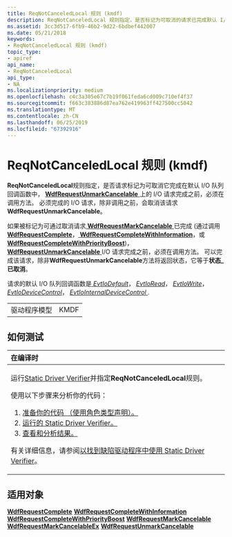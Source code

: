 ```yaml
---
title: ReqNotCanceledLocal 规则 (kmdf)
description: ReqNotCanceledLocal 规则指定，是否标记为可取消的请求已完成默认 I/O 队列回调函数中，WdfRequestUnmarkCancelable 方法必须调用完成前在 I/O 请求。
ms.assetid: 3cc3d517-6fb9-46b2-9d22-6bdbef442007
ms.date: 05/21/2018
keywords:
- ReqNotCanceledLocal 规则 (kmdf)
topic_type:
- apiref
api_name:
- ReqNotCanceledLocal
api_type:
- NA
ms.localizationpriority: medium
ms.openlocfilehash: c4c3a305e67c7b19f061feda6cd009c710ef4f37
ms.sourcegitcommit: f663c383886d87ea762e419963ff427500cc5042
ms.translationtype: MT
ms.contentlocale: zh-CN
ms.lasthandoff: 06/25/2019
ms.locfileid: "67392916"
---
```

# <a name="reqnotcanceledlocal-rule-kmdf"></a>ReqNotCanceledLocal 规则 (kmdf)


**ReqNotCanceledLocal**规则指定，是否请求标记为可取消它完成在默认 I/O 队列回调函数中， [ **WdfRequestUnmarkCancelable** ](https://docs.microsoft.com/windows-hardware/drivers/ddi/content/wdfrequest/nf-wdfrequest-wdfrequestunmarkcancelable)上的 I/O 请求完成之前，必须在调用方法。 必须完成的 I/O 请求，除非调用之前，会取消该请求**WdfRequestUnmarkCancelable**。

如果被标记为可通过取消请求[ **WdfRequestMarkCancelable** ](https://docs.microsoft.com/windows-hardware/drivers/ddi/content/wdfrequest/nf-wdfrequest-wdfrequestmarkcancelable)已完成 (通过调用[ **WdfRequestComplete**](https://docs.microsoft.com/windows-hardware/drivers/ddi/content/wdfrequest/nf-wdfrequest-wdfrequestcomplete)，[ **WdfRequestCompleteWithInformation**](https://docs.microsoft.com/windows-hardware/drivers/ddi/content/wdfrequest/nf-wdfrequest-wdfrequestcompletewithinformation)，或[ **WdfRequestCompleteWithPriorityBoost**](https://docs.microsoft.com/windows-hardware/drivers/ddi/content/wdfrequest/nf-wdfrequest-wdfrequestcompletewithpriorityboost))， [ **WdfRequestUnmarkCancelable** ](https://docs.microsoft.com/windows-hardware/drivers/ddi/content/wdfrequest/nf-wdfrequest-wdfrequestunmarkcancelable) I/O 请求完成之前，必须在调用方法。 可以完成该请求，除非**WdfRequestUnmarkCancelable**方法将返回状态，它等于**状态\_已取消**。

请求的默认 I/O 队列回调函数是[ *EvtIoDefault*](https://docs.microsoft.com/windows-hardware/drivers/ddi/content/wdfio/nc-wdfio-evt_wdf_io_queue_io_default)， [ *EvtIoRead*](https://docs.microsoft.com/windows-hardware/drivers/ddi/content/wdfio/nc-wdfio-evt_wdf_io_queue_io_read)， [ *EvtIoWrite*](https://docs.microsoft.com/windows-hardware/drivers/ddi/content/wdfio/nc-wdfio-evt_wdf_io_queue_io_write)， [ *EvtIoDeviceControl*](https://docs.microsoft.com/windows-hardware/drivers/ddi/content/wdfio/nc-wdfio-evt_wdf_io_queue_io_device_control)， [ *EvtIoInternalDeviceControl* ](https://docs.microsoft.com/windows-hardware/drivers/ddi/content/wdfio/nc-wdfio-evt_wdf_io_queue_io_internal_device_control).

|              |      |
|--------------|------|
| 驱动程序模型 | KMDF |

<a name="how-to-test"></a>如何测试
-----------

<table>
<colgroup>
<col width="100%" />
</colgroup>
<thead>
<tr class="header">
<th align="left">在编译时</th>
</tr>
</thead>
<tbody>
<tr class="odd">
<td align="left"><p>运行<a href="https://docs.microsoft.com/windows-hardware/drivers/devtest/static-driver-verifier" data-raw-source="[Static Driver Verifier](https://docs.microsoft.com/windows-hardware/drivers/devtest/static-driver-verifier)">Static Driver Verifier</a>并指定<strong>ReqNotCanceledLocal</strong>规则。</p>
使用以下步骤来分析你的代码：
<ol>
<li><a href="https://docs.microsoft.com/windows-hardware/drivers/devtest/using-static-driver-verifier-to-find-defects-in-drivers#preparing-your-source-code" data-raw-source="[Prepare your code (use role type declarations).](https://docs.microsoft.com/windows-hardware/drivers/devtest/using-static-driver-verifier-to-find-defects-in-drivers#preparing-your-source-code)">准备你的代码 （使用角色类型声明）。</a></li>
<li><a href="https://docs.microsoft.com/windows-hardware/drivers/devtest/using-static-driver-verifier-to-find-defects-in-drivers#running-static-driver-verifier" data-raw-source="[Run Static Driver Verifier.](https://docs.microsoft.com/windows-hardware/drivers/devtest/using-static-driver-verifier-to-find-defects-in-drivers#running-static-driver-verifier)">运行的 Static Driver Verifier。</a></li>
<li><a href="https://docs.microsoft.com/windows-hardware/drivers/devtest/using-static-driver-verifier-to-find-defects-in-drivers#viewing-and-analyzing-the-results" data-raw-source="[View and analyze the results.](https://docs.microsoft.com/windows-hardware/drivers/devtest/using-static-driver-verifier-to-find-defects-in-drivers#viewing-and-analyzing-the-results)">查看和分析结果。</a></li>
</ol>
<p>有关详细信息，请参阅<a href="https://docs.microsoft.com/windows-hardware/drivers/devtest/using-static-driver-verifier-to-find-defects-in-drivers" data-raw-source="[Using Static Driver Verifier to Find Defects in Drivers](https://docs.microsoft.com/windows-hardware/drivers/devtest/using-static-driver-verifier-to-find-defects-in-drivers)">以找到缺陷驱动程序中使用 Static Driver Verifier</a>。</p></td>
</tr>
</tbody>
</table>

<a name="applies-to"></a>适用对象
----------

[**WdfRequestComplete**](https://docs.microsoft.com/windows-hardware/drivers/ddi/content/wdfrequest/nf-wdfrequest-wdfrequestcomplete)
[**WdfRequestCompleteWithInformation** ](https://docs.microsoft.com/windows-hardware/drivers/ddi/content/wdfrequest/nf-wdfrequest-wdfrequestcompletewithinformation) 
 [ **WdfRequestCompleteWithPriorityBoost**](https://docs.microsoft.com/windows-hardware/drivers/ddi/content/wdfrequest/nf-wdfrequest-wdfrequestcompletewithpriorityboost)
[**WdfRequestMarkCancelable** ](https://docs.microsoft.com/windows-hardware/drivers/ddi/content/wdfrequest/nf-wdfrequest-wdfrequestmarkcancelable) 
 [ **WdfRequestMarkCancelableEx**](https://docs.microsoft.com/windows-hardware/drivers/ddi/content/wdfrequest/nf-wdfrequest-wdfrequestmarkcancelableex)
[**WdfRequestUnmarkCancelable**](https://docs.microsoft.com/windows-hardware/drivers/ddi/content/wdfrequest/nf-wdfrequest-wdfrequestunmarkcancelable)
 

 





